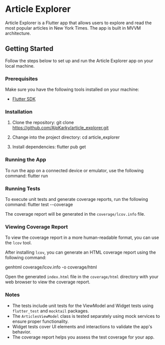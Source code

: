 # Article Explorer

Article Explorer is a Flutter app that allows users to explore and read the most popular articles in New York Times. The app is built in MVVM architecture.

## Getting Started

Follow the steps below to set up and run the Article Explorer app on your local machine.

### Prerequisites

Make sure you have the following tools installed on your machine:

- [Flutter SDK](https://flutter.dev/docs/get-started/install)

### Installation

1. Clone the repository:
git clone https://github.com/AlpKarky/article_explorer.git

2. Change into the project directory:
cd article_explorer

3. Install dependencies:
flutter pub get

### Running the App

To run the app on a connected device or emulator, use the following command:
flutter run

### Running Tests

To execute unit tests and generate coverage reports, run the following command:
flutter test --coverage

The coverage report will be generated in the `coverage/lcov.info` file.

### Viewing Coverage Report

To view the coverage report in a more human-readable format, you can use the `lcov` tool.

After installing `lcov`, you can generate an HTML coverage report using the following command:

genhtml coverage/lcov.info -o coverage/html

Open the generated `index.html` file in the `coverage/html` directory with your web browser to view the coverage report.

### Notes

- The tests include unit tests for the ViewModel and Widget tests using `flutter_test` and `mocktail` packages.
- The `ArticlesViewModel` class is tested separately using mock services to ensure proper functionality.
- Widget tests cover UI elements and interactions to validate the app's behavior.
- The coverage report helps you assess the test coverage for your app.
